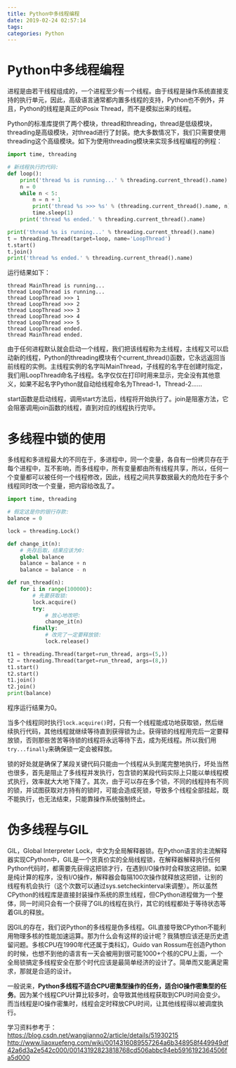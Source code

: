 ```yaml
---
title: Python中多线程编程
date: 2019-02-24 02:57:14
tags:
categories: Python
---
```


# Python中多线程编程

进程是由若干线程组成的，一个进程至少有一个线程。由于线程是操作系统直接支持的执行单元，因此，高级语言通常都内置多线程的支持，Python也不例外，并且，Python的线程是真正的Posix Thread，而不是模拟出来的线程。

Python的标准库提供了两个模块，thread和threading，thread是低级模块，threading是高级模块，对thread进行了封装。绝大多数情况下，我们只需要使用threading这个高级模块。如下为使用threading模块来实现多线程编程的例程：

```python
import time, threading

# 新线程执行的代码:
def loop():
    print('thread %s is running...' % threading.current_thread().name)
    n = 0
    while n < 5:
        n = n + 1
        print('thread %s >>> %s' % (threading.current_thread().name, n))
        time.sleep(1)
    print('thread %s ended.' % threading.current_thread().name)

print('thread %s is running...' % threading.current_thread().name)
t = threading.Thread(target=loop, name='LoopThread')
t.start()
t.join()
print('thread %s ended.' % threading.current_thread().name)
```

运行结果如下：

    thread MainThread is running...
    thread LoopThread is running...
    thread LoopThread >>> 1
    thread LoopThread >>> 2
    thread LoopThread >>> 3
    thread LoopThread >>> 4
    thread LoopThread >>> 5
    thread LoopThread ended.
    thread MainThread ended.

由于任何进程默认就会启动一个线程，我们把该线程称为主线程，主线程又可以启动新的线程，Python的threading模块有个current_thread()函数，它永远返回当前线程的实例。主线程实例的名字叫MainThread，子线程的名字在创建时指定，我们用LoopThread命名子线程。名字仅仅在打印时用来显示，完全没有其他意义，如果不起名字Python就自动给线程命名为Thread-1，Thread-2……

start函数是启动线程，调用start方法后，线程将开始执行了。join是阻塞方法，它会阻塞调用join函数的线程，直到对应的线程执行完毕。

# 多线程中锁的使用

多线程和多进程最大的不同在于，多进程中，同一个变量，各自有一份拷贝存在于每个进程中，互不影响，而多线程中，所有变量都由所有线程共享，所以，任何一个变量都可以被任何一个线程修改，因此，线程之间共享数据最大的危险在于多个线程同时改一个变量，把内容给改乱了。

```python
import time, threading

# 假定这是你的银行存款:
balance = 0

lock = threading.Lock()

def change_it(n):
    # 先存后取，结果应该为0:
    global balance
    balance = balance + n
    balance = balance - n

def run_thread(n):
    for i in range(100000):
        # 先要获取锁:
        lock.acquire()
        try:
            # 放心地改吧:
            change_it(n)
        finally:
            # 改完了一定要释放锁:
            lock.release()

t1 = threading.Thread(target=run_thread, args=(5,))
t2 = threading.Thread(target=run_thread, args=(8,))
t1.start()
t2.start()
t1.join()
t2.join()
print(balance)
```

程序运行结果为0。

当多个线程同时执行`lock.acquire()`时，只有一个线程能成功地获取锁，然后继续执行代码，其他线程就继续等待直到获得锁为止。获得锁的线程用完后一定要释放锁，否则那些苦苦等待锁的线程将永远等待下去，成为死线程。所以我们用`try...finally`来确保锁一定会被释放。

锁的好处就是确保了某段关键代码只能由一个线程从头到尾完整地执行，坏处当然也很多，首先是阻止了多线程并发执行，包含锁的某段代码实际上只能以单线程模式执行，效率就大大地下降了。其次，由于可以存在多个锁，不同的线程持有不同的锁，并试图获取对方持有的锁时，可能会造成死锁，导致多个线程全部挂起，既不能执行，也无法结束，只能靠操作系统强制终止。

# 伪多线程与GIL

GIL，Global Interpreter Lock，中文为全局解释器锁。在Python语言的主流解释器实现CPython中，GIL是一个货真价实的全局线程锁，在解释器解释执行任何Python代码时，都需要先获得这把锁才行，在遇到I/O操作时会释放这把锁。如果是纯计算的程序，没有I/O操作，解释器会每隔100次操作就释放这把锁，让别的线程有机会执行（这个次数可以通过sys.setcheckinterval来调整）。所以虽然CPython的线程库是直接封装操作系统的原生线程，但CPython进程做为一个整体，同一时间只会有一个获得了GIL的线程在执行，其它的线程都处于等待状态等着GIL的释放。

因GIL的存在，我们说Python的多线程是伪多线程。GIL直接导致CPython不能利用物理多核的性能加速运算。那为什么会有这样的设计呢？我猜想应该还是历史遗留问题。多核CPU在1990年代还属于类科幻，Guido van Rossum在创造Python的时候，也想不到他的语言有一天会被用到很可能1000+个核的CPU上面，一个全局锁搞定多线程安全在那个时代应该是最简单经济的设计了。简单而又能满足需求，那就是合适的设计。

一般说来，**Python多线程不适合CPU密集型操作的任务，适合IO操作密集型的任务**。因为某个线程CPU计算比较多时，会导致其他线程获取到CPU时间会变少。而当线程是IO操作密集时，线程会定时释放CPU时间，让其他线程得以被调度执行。

学习资料参考于：
https://blog.csdn.net/wangjianno2/article/details/51930215
http://www.liaoxuefeng.com/wiki/0014316089557264a6b348958f449949df42a6d3a2e542c000/00143192823818768cd506abbc94eb5916192364506fa5d000
